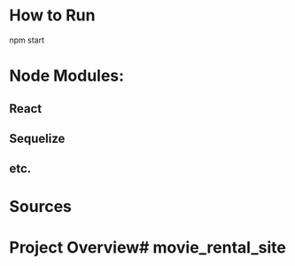 # How to Run
npm start

# Node Modules:
## React
## Sequelize
## etc.

# Sources

# Project Overview# movie_rental_site
